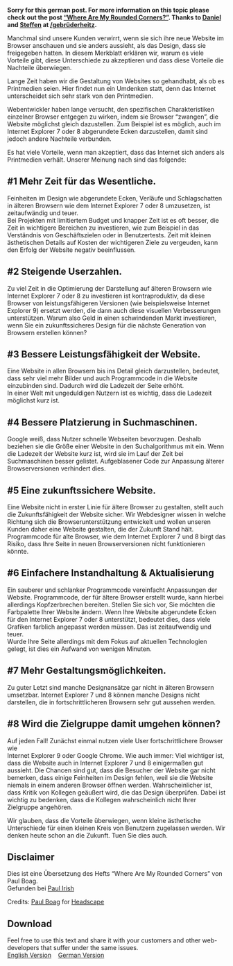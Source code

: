 
<strong>Sorry for this german post. For more information on this topic please check out the post <a title="“Where Are My Rounded Corners?” – German Translation" href="http://drublic.de/archive/where-are-my-rounded-corners/">“Where Are My Rounded Corners?”</a>. Thanks to <a title="Daniel Heitz - Interaction Designer" href="http://dnlhtz.de/" target="_blank">Daniel</a> and <a title="Steffen Müller: TYPO3 blog" href="http://t3node.de/" target="_blank">Steffen</a> at <a title="/gebrüderheitz - TYPO3 and WordPress" href="http://gebruederheitz.de/" target="_blank">/gebrüderheitz</a>.</strong>

Manchmal sind unsere Kunden verwirrt, wenn sie sich ihre neue Website im Browser anschauen und sie anders aussieht, als das Design, dass sie freigegeben hatten. In diesem Merkblatt erklären wir, warum es viele Vorteile gibt, diese Unterschiede zu akzeptieren und dass diese Vorteile die Nachteile überwiegen.

Lange Zeit haben wir die Gestaltung von Websites so gehandhabt, als ob es Printmedien seien. Hier findet nun ein Umdenken statt, denn das Internet unterscheidet sich sehr stark von den Printmedien.

Webentwickler haben lange versucht, den spezifischen Charakteristiken einzelner Browser entgegen zu wirken, indem sie Browser “zwangen”, die Website möglichst gleich dazustellen. Zum Beispiel ist es möglich, auch im Internet Explorer 7 oder 8 abgerundete Ecken darzustellen, damit sind jedoch andere Nachteile verbunden.

Es hat viele Vorteile, wenn man akzeptiert, dass das Internet sich anders als Printmedien verhält. Unserer Meinung nach sind das folgende:

## #1 Mehr Zeit für das Wesentliche.

Feinheiten im Design wie abgerundete Ecken, Verläufe und Schlagschatten in älteren Browsern wie dem Internet Explorer 7 oder 8 umzusetzen, ist zeitaufwändig und teuer.<br>
Bei Projekten mit limitiertem Budget und knapper Zeit ist es oft besser, die Zeit in wichtigere Bereichen zu investieren, wie zum Beispiel in das Verständnis von Geschäftszielen oder in Benutzertests. Zeit mit kleinen ästhetischen Details auf Kosten der wichtigeren Ziele zu vergeuden, kann den Erfolg der Website negativ beeinflussen.

## #2 Steigende Userzahlen.

Zu viel Zeit in die Optimierung der Darstellung auf älteren Browsern wie Internet Explorer 7 oder 8 zu investieren ist kontraproduktiv, da diese Browser von leistungsfähigeren Versionen (wie beispielsweise Internet Explorer 9) ersetzt werden, die dann auch diese visuellen Verbesserungen unterstützen. Warum also Geld in einen schwindenden Markt investieren, wenn Sie ein zukunftssicheres Design für die nächste Generation von Browsern erstellen können?

## #3 Bessere Leistungsfähigkeit der Website.

Eine Website in allen Browsern bis ins Detail gleich darzustellen, bedeutet, dass sehr viel mehr Bilder und auch Programmcode in die Website einzubinden sind. Dadurch wird die Ladezeit der Seite erhöht.<br>
In einer Welt mit ungeduldigen Nutzern ist es wichtig, dass die Ladezeit möglichst kurz ist.

## #4 Bessere Platzierung in Suchmaschinen.

Google weiß, dass Nutzer schnelle Webseiten bevorzugen. Deshalb beziehen sie die Größe einer Website in den Suchalgorithmus mit ein. Wenn die Ladezeit der Website kurz ist, wird sie im Lauf der Zeit bei Suchmaschinen besser gelistet. Aufgeblasener Code zur Anpassung älterer Browserversionen verhindert dies.

## #5 Eine zukunftssichere Website.

Eine Website nicht in erster Linie für ältere Browser zu gestalten, stellt auch die Zukunftsfähigkeit der Website sicher. Wir Webdesigner wissen in welche Richtung sich die Browserunterstützung entwickelt und wollen unseren Kunden daher eine Website gestalten, die der Zukunft Stand hält. Programmcode für alte Browser, wie dem Internet Explorer 7 und 8 birgt das Risiko, dass Ihre Seite in neuen Browserversionen nicht funktionieren könnte.

## #6 Einfachere Instandhaltung &amp; Aktualisierung

Ein sauberer und schlanker Programmcode vereinfacht Anpassungen der Website. Programmcode, der für ältere Browser erstellt wurde, kann hierbei allerdings Kopfzerbrechen bereiten. Stellen Sie sich vor, Sie möchten die Farbpalette Ihrer Website ändern. Wenn Ihre Website abgerundete Ecken für den Internet Explorer 7 oder 8 unterstützt, bedeutet dies, dass viele Grafiken farblich angepasst werden müssen. Das ist zeitaufwendig und teuer.<br>
Wurde Ihre Seite allerdings mit dem Fokus auf aktuellen Technologien gelegt, ist dies ein Aufwand von wenigen Minuten.

## #7 Mehr Gestaltungsmöglichkeiten.

Zu guter Letzt sind manche Designansätze gar nicht in älteren Browsern umsetzbar. Internet Explorer 7 und 8 können manche Designs nicht darstellen, die in fortschrittlicheren Browsern sehr gut aussehen werden.

## #8 Wird die Zielgruppe damit umgehen können?

Auf jeden Fall! Zunächst einmal nutzen viele User fortschrittlichere Browser wie<br>
Internet Explorer 9 oder Google Chrome. Wie auch immer: Viel wichtiger ist, dass die Website auch in Internet Explorer 7 und 8 einigermaßen gut aussieht. Die Chancen sind gut, dass die Besucher der Website gar nicht bemerken, dass einige Feinheiten im Design fehlen, weil sie die Website niemals in einem anderen Browser öffnen werden. Wahrscheinlicher ist, dass Kritik von Kollegen geäußert wird, die das Design überprüfen. Dabei ist wichtig zu bedenken, dass die Kollegen wahrscheinlich nicht Ihrer Zielgruppe angehören.

Wir glauben, dass die Vorteile überwiegen, wenn kleine ästhetische Unterschiede für einen kleinen Kreis von Benutzern zugelassen werden. Wir denken heute schon an die Zukunft. Tuen Sie dies auch.

## Disclaimer

Dies ist eine Übersetzung des Hefts “Where Are My Rounded Corners” von Paul Boag.<br>
Gefunden bei <a title="Tiered, Adaptive Front-end Experiences" href="http://paulirish.com/2011/tiered-adaptive-front-end-experiences/" target="_blank">Paul Irish</a>

Credits: <a title="Mail Paul Boag" href="mailto:paul@headscape.co.uk" target="_blank"> Paul Boag</a> for <a title="Headscape" href="http://www.headscape.co.uk/" target="_blank">Headscape</a>

## Download

Feel free to use this text and share it with your customers and other web-developers that suffer under the same issues.<br>
<a class="button" title="&quot;Where Are My Rounded Corners&quot; - English version" href="http://dl.dropbox.com/u/228092/Factsheet-%20Where%20are%20my%20rounded%20corners.pdf" target="_blank">English Version</a>&nbsp;&nbsp;&nbsp;&nbsp;<a class="button" title="&quot;Where Are My Rounded Corners&quot; - German version" href="http://drublic.de/archive/wp-content/uploads/2011/10/Wosindmeinerundenecken.pdf" target="_blank">German Version</a>
